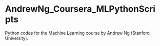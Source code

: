 # AndrewNg_Coursera_MLPythonScripts
Python codes for the Machine Learning course by Andrew Ng (Stanford University).
